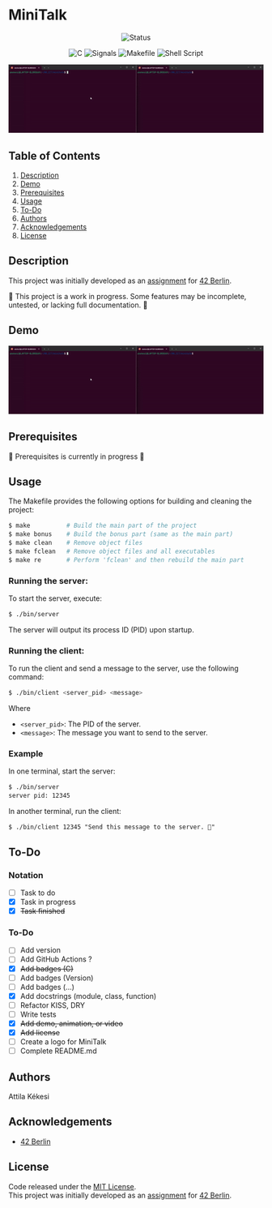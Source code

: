 # MiniTalk
<div align="center">

   ![Status](https://img.shields.io/badge/Status-in_progress-yellow.svg)
</div>

<div align="center">

   ![C](https://img.shields.io/badge/C-✔-blue)
   ![Signals](https://img.shields.io/badge/Signals-✔-blue)
   ![Makefile](https://img.shields.io/badge/Makefile-✔-blue)
   ![Shell Script](https://img.shields.io/badge/Shell_Script-✔-blue)
</div>

<p align="center">
   <a href="#demo" title="Click to view full-size GIF in Demo section">
      <img src="gif/minitalk_demo.gif" alt="minitalk_demo_50_gif">
  </a>
</p>

## Table of Contents
1. [Description](#description)
2. [Demo](#demo)
3. [Prerequisites](#prerequisites)
4. [Usage](#usage)
5. [To-Do](#to-do)
6. [Authors](#authors)
7. [Acknowledgements](#acknowledgements)
8. [License](#license)


## Description
This project was initially developed as an [assignment](docs/minitalk.pdf) for [42 Berlin](https://42berlin.de/de/).

🚧 This project is a work in progress. Some features may be incomplete, untested, or lacking full documentation. 🚧

## Demo
<p align="center">
   <a href="#demo" title="Click to view full-size GIF in Demo section">
      <img src="gif/minitalk_demo.gif" alt="minitalk_demo_gif">
  </a>
</p>

## Prerequisites
🚧 Prerequisites is currently in progress 🚧

## Usage
The Makefile provides the following options for building and cleaning the project:
```bash
$ make          # Build the main part of the project
$ make bonus    # Build the bonus part (same as the main part)
$ make clean    # Remove object files
$ make fclean   # Remove object files and all executables
$ make re       # Perform 'fclean' and then rebuild the main part
```
### Running the server:
To start the server, execute:
```bash
$ ./bin/server
```
The server will output its process ID (PID) upon startup.
### Running the client:
To run the client and send a message to the server, use the following command:
```bash
$ ./bin/client <server_pid> <message>
```
   Where
   - `<server_pid>`: The PID of the server.
   - `<message>`: The message you want to send to the server.
### Example
In one terminal, start the server:
```bash
$ ./bin/server
server pid: 12345
```
In another terminal, run the client:
```
$ ./bin/client 12345 "Send this message to the server. 🚀"
```


## To-Do
### Notation
- [ ] Task to do
- [x] Task in progress
- [x] ~~Task finished~~

### To-Do

- [ ] Add version
- [ ] Add GitHub Actions ?
- [x] ~~Add badges (C)~~
- [ ] Add badges (Version)
- [ ] Add badges (...)
- [x] Add docstrings (module, class, function)
- [ ] Refactor KISS, DRY
- [ ] Write tests
- [x] ~~Add demo, animation, or video~~
- [x] ~~Add license~~
- [ ] Create a logo for MiniTalk
- [ ] Complete README.md

## Authors
Attila Kékesi

## Acknowledgements
- [42 Berlin](https://42berlin.de/de/)

## License
Code released under the [MIT License](https://github.com/akekesi/minitalk/blob/main/LICENSE).  
This project was initially developed as an [assignment](docs/minitalk.pdf) for [42 Berlin](https://42berlin.de/de/).